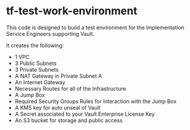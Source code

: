 # tf-test-work-environment
This code is designed to build a test environment for the Implementation Service Engineers supporting Vault. 

It creates the following:
 * 1 VPC
 * 3 Public Subnets
 * 3 Private Subnets
 * A NAT Gateway in Private Subnet A
 * An Internet Gateway
 * Necessary Routes for all of the Infrastructure
 * A Jump Box
 * Required Security Groups Rules for Interaction with the Jump Box
 * A KMS key for auto unseal of Vault
 * A Secret associated to your Vault Enterprise License Key
 * An S3 bucket for storage and public access